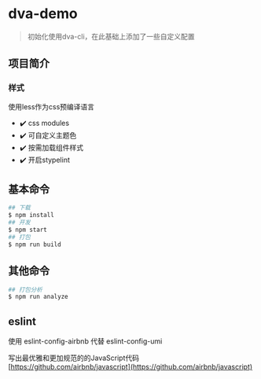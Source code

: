 # dva-demo

> 初始化使用dva-cli，在此基础上添加了一些自定义配置

## 项目简介

### 样式

使用less作为css预编译语言

* ✔️ css modules
* ✔️ 可自定义主题色
* ✔️ 按需加载组件样式
* ✔️ 开启stypelint

## 基本命令

```bash
## 下载
$ npm install
## 开发
$ npm start
## 打包
$ npm run build
```

## 其他命令

```bash
## 打包分析
$ npm run analyze
```

## eslint

使用 eslint-config-airbnb 代替 eslint-config-umi

写出最优雅和更加规范的的JavaScript代码 [https://github.com/airbnb/javascript](https://github.com/airbnb/javascript)
